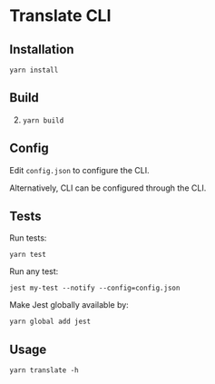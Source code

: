 # Translate CLI

## Installation
`yarn install`

## Build
2. `yarn build`

## Config
Edit `config.json` to configure the CLI.

Alternatively, CLI can be configured through the CLI.

## Tests
Run tests:
```
yarn test
```
Run any test:
```
jest my-test --notify --config=config.json
```

Make Jest globally available by:
```
yarn global add jest
```




## Usage
`yarn translate -h`